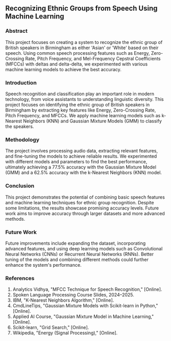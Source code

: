 ## Recognizing Ethnic Groups from Speech Using Machine Learning

### Abstract
This project focuses on creating a system to recognize the ethnic group of British speakers in Birmingham as either 'Asian' or 'White' based on their speech. Using common speech processing features such as Energy, Zero-Crossing Rate, Pitch Frequency, and Mel-Frequency Cepstral Coefficients (MFCCs) with deltas and delta-delta, we experimented with various machine learning models to achieve the best accuracy.

### Introduction
Speech recognition and classification play an important role in modern technology, from voice assistants to understanding linguistic diversity. This project focuses on identifying the ethnic group of British speakers in Birmingham by extracting key features like Energy, Zero-Crossing Rate, Pitch Frequency, and MFCCs. We apply machine learning models such as k-Nearest Neighbors (KNN) and Gaussian Mixture Models (GMM) to classify the speakers. 

### Methodology
The project involves processing audio data, extracting relevant features, and fine-tuning the models to achieve reliable results. We experimented with different models and parameters to find the best performance, ultimately achieving a 77.5% accuracy with the Gaussian Mixture Model (GMM) and a 62.5% accuracy with the k-Nearest Neighbors (KNN) model.

### Conclusion
This project demonstrates the potential of combining basic speech features and machine learning techniques for ethnic group recognition. Despite some limitations, the results showcase promising accuracy levels. Future work aims to improve accuracy through larger datasets and more advanced methods.

### Future Work
Future improvements include expanding the dataset, incorporating advanced features, and using deep learning models such as Convolutional Neural Networks (CNNs) or Recurrent Neural Networks (RNNs). Better tuning of the models and combining different methods could further enhance the system's performance.

### References
1. Analytics Vidhya, "MFCC Technique for Speech Recognition," [Online].
2. Spoken Language Processing Course Slides, 2024–2025.
3. IBM, "K-Nearest Neighbors Algorithm," [Online].
4. CmdLineTips, "Gaussian Mixture Models with Scikit-learn in Python," [Online].
5. Applied AI Course, "Gaussian Mixture Model in Machine Learning," [Online].
6. Scikit-learn, "Grid Search," [Online].
7. Wikipedia, "Energy (Signal Processing)," [Online].
